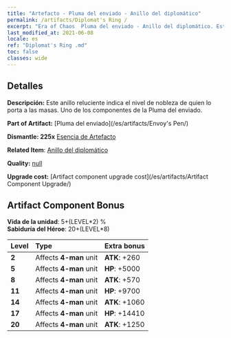 ```yaml
---
title: "Artefacto - Pluma del enviado - Anillo del diplomático"
permalink: /artifacts/Diplomat's Ring /
excerpt: "Era of Chaos  Pluma del enviado - Anillo del diplomático. Este anillo reluciente indica el nivel de nobleza de quien lo porta a las masas. Uno de los componentes de la Pluma del enviado."
last_modified_at: 2021-06-08
locale: es
ref: "Diplomat's Ring .md"
toc: false
classes: wide
---
```




## Detalles

 **Descripción:** Este anillo reluciente indica el nivel de nobleza de quien lo porta a las masas. Uno de los componentes de la Pluma del enviado.

 **Part of Artifact:** [Pluma del enviado](/es/artifacts/Envoy's Pen/)

 **Dismantle: 225x** [Esencia de Artefacto](/ItemsES/con_905/)

 **Related Item**: [Anillo del diplomático](/es/Items/art_2157/)

 **Quality:** [null](/es/artifacts/null/)

 **Upgrade cost:** [Artifact component upgrade cost](/es/artifacts/Artifact Component Upgrade/)

## Artifact Component Bonus

  **Vida de la unidad**: 5+(LEVEL\*2) %<br/>**Sabiduría del Héroe**: 20+(LEVEL\*8)

  |  Level  | Type |    Extra bonus  | 
  |:--------|:-----|:----------------| 
  | **2** | Affects **4-man** unit | **ATK**: +260 | 
  | **5** | Affects **4-man** unit | **HP**: +5000 | 
  | **8** | Affects **4-man** unit | **ATK**: +570 | 
  | **11** | Affects **4-man** unit | **HP**: +9700 | 
  | **14** | Affects **4-man** unit | **ATK**: +1060 | 
  | **17** | Affects **4-man** unit | **HP**: +14410 | 
  | **20** | Affects **4-man** unit | **ATK**: +1250 | 
